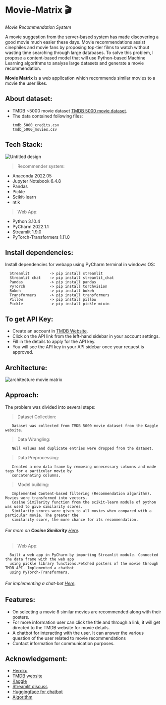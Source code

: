 # Movie-Matrix 🎬

_Movie Recommendation System_

A movie suggestion from the server-based system has made discovering a good movie much easier these days. Movie recommendations assist cinephiles and movie fans by proposing top-tier films to watch without wasting time searching through large databases. To solve this problem, I propose a content-based model that will use Python-based Machine Learning algorithms to analyse large datasets and generate a movie recommendation.

**Movie Matrix** is a web application which recommends similar movies to a movie the user likes.

## About dataset:
* TMDB ~5000 movie dataset [TMDB 5000 movie dataset](https://www.kaggle.com/datasets/tmdb/tmdb-movie-metadata).
* The data contained following files:
  ```
  tmdb_5000_credits.csv
  tmdb_5000_movies.csv
  ```
## Tech Stack:
![Untitled design](https://user-images.githubusercontent.com/75166814/170471714-d559b78d-20a6-4d8c-92d8-42b822cb43c1.png)

> Recommender system: 
   - Anaconda 2022.05
   - Jupyter Notebook 6.4.8
   - Pandas
   - Pickle
   - Scikit-learn
   - ntlk
> Web App:
   - Python 3.10.4
   - PyCharm 2022.1.1
   - Streamlit 1.9.0
   - PyTorch-Transformers 1.11.0

## Install dependencies:
  Install dependencies for webapp using PyCharm terminal in windows OS:
```
  Streamlit         -> pip install streamlit
  Streamlit chat    -> pip install streamlit_chat
  Pandas            -> pip install pandas
  PyTorch           -> pip install torchvision
  Bokeh             -> pip install bokeh
  Transformers      -> pip install transformers
  Pillow            -> pip install pillow
  Pickle            -> pip install pickle-mixin
```
## To get API Key:
- Create an account in [TMDB Website](https://www.themoviedb.org/).
- Click on the API link from the left-hand sidebar in your account settings. 
- Fill in the details to apply for the API key.
- You will see the API key in your API sidebar once your request is approved.

## Architecture:
![architecture movie matrix](https://user-images.githubusercontent.com/75166814/169737665-497d8f77-7916-413d-9f8d-fd6f0bcabfab.png)


## Approach:
The problem was divided into several steps:
  > Dataset Collection:
  
       Dataset was collected from TMDB 5000 movie dataset from the Kaggle website.
  > Data Wrangling:
       
       Null values and duplicate entries were dropped from the dataset.
  > Data Preprocessing:

       Created a new data frame by removing unnecessary columns and made tags for a particular movie by
       concatenating columns.
  > Model building:

       Implemented Content-based filtering (Recommendation algorithm). Movies were transformed into vectors.
       Cosine Similarity function from the scikit-learn module of python was used to give similarity scores. 
       Similarity scores were given to all movies when compared with a particular movie. The greater the 
       similarity score, the more chance for its recommendation. 
    
   ###### For more on ***Cosine Similarity*** [Here](https://towardsdatascience.com/cosine-similarity-explained-using-python-machine-learning-pyshark-5c5d6b9c18fa).
   
   
   > Web App:

      Built a web app in PyCharm by importing Streamlit module. Connected the data frame with the web app 
      using pickle library functions.Fetched posters of the movie through TMDB API. Implemented a chatbot
      using PyTorch-Transformers.
      
  ###### For implementing a chat-bot [Here](https://huggingface.co/docs/transformers/model_doc/blenderbot).
  
  ## Features:
  - On selecting a movie 8 similar movies are recommended along with their posters.
  - For more information user can click the title and through a link, it will get directed to the TMDB website for movie details.
  - A chatbot for interacting with the user. It can answer the various question of the user related to movie recommendations
  - Contact information for communication purposes.

## Acknowledgement:
- [Heroku](https://www.heroku.com/)
- [TMDB website](https://www.themoviedb.org/)
- [Kaggle](https://www.kaggle.com/)
- [Streamlit discuss](https://discuss.streamlit.io/)
- [Huggingface for chatbot](https://huggingface.co/)
- [Algorithm](https://towardsdatascience.com/cosine-similarity-explained-using-python-machine-learning-pyshark-5c5d6b9c18fa) 
  

